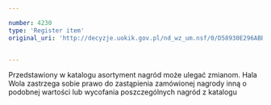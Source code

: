 ```yaml
---

number: 4230
type: 'Register item'
original_uri: 'http://decyzje.uokik.gov.pl/nd_wz_um.nsf/0/D58930E296ABBAB4C1257B11002BBDA2?OpenDocument'


---
```


Przedstawiony w katalogu asortyment nagród może ulegać zmianom. Hala Wola zastrzega sobie prawo do zastąpienia zamówionej nagrody inną o podobnej wartości lub wycofania poszczególnych nagród z katalogu
